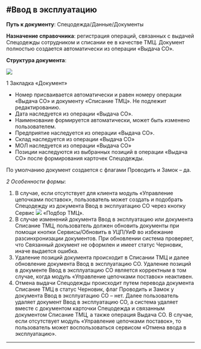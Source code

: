 ﻿#Ввод в эксплуатацию
----------
<p><strong>Путь к документу</strong>: Спецодежда/Данные/Документы</p>
<p><strong>Назначение справочника</strong>:  регистрация операций, связанных с выдачей Спецодежды сотрудником и списании ее в качестве ТМЦ. Документ полностью создается автоматически из операции «Выдача СО».</p>
<p><strong>Структура документа</strong>:</p>
<p><img src="topic:Спецодежда.УиФ.AddFiles.Screenshot_1562.jpg"></p>
<p>1 Закладка «Документ»</p>
<ul>
<li>Номер присваивается автоматически и равен номеру операции «Выдача СО» и документу «Списание ТМЦ». Не подлежит редактированию.</li>
<li>Дата наследуется из операции «Выдача СО».</li>
<li>Наименование формируется автоматически, может быть изменено пользователем.</li>
<li>Предприятие наследуется из операции «Выдача СО».</li>
<li>Склад наследуется из операции «Выдача СО»</li>
<li>МОЛ наследуется из операции «Выдача СО»</li>
<li>Позиции наследуются из выбранных позиций в операции «Выдача СО» после формирования карточек Спецодежды.</li>
</ul>
<p>По умолчанию документ создается с флагами Проводить и Замок – да.</p>
<p><em>2 Особенности формы</em>:</p>
<ol>
<li>В случае, если отсутствует для клиента модуль «Управление цепочками поставок», пользователь может создать и подобрать Спецодежду из документа Ввод в эксплуатацию СО через кнопку Сервис <img src="topic:Спецодежда.УиФ.AddFiles.Btn_Services.png">  «Подбор ТМЦ».</li>
<li>В случае изменений документа Ввод в эксплуатацию или документа Списание ТМЦ, пользователь должен обновить документы при помощи кнопки Сервисы/Обновить в УЦП/УиФ во избежание разсинхронизации документов. При обновлении система проверяет, что Связанный документ не оформлен и имеет статус Черновик, иначе выдается ошибка.</li>
<li>Удаление позиций документа происходит в Списании ТМЦ и далее обновление документа Ввод в эксплуатацию СО. Удаление позиций в документе Ввод в эксплуатацию СО является корректным в том случае, когда модуль «Управление цепочками поставок» неактивен.</li>
<li>Отмена выдачи Спецодежды происходит путем перевода документа Списание ТМЦ в статус Черновик, флаг Проводить и Замок у документа Ввод в эксплуатацию СО – нет. Далее пользователь удаляет документ Ввод в эксплуатацию СО, а система удаляет вместе с документом карточки Спецодежда и связанным документом Списание ТМЦ, а также операция Выдача СО. В случае, если отсутствует модуль «Управление цепочками поставок», то пользователь может воспользоваться сервисом «Отмена ввода в эксплуатацию».</li>
</ol>

----------
